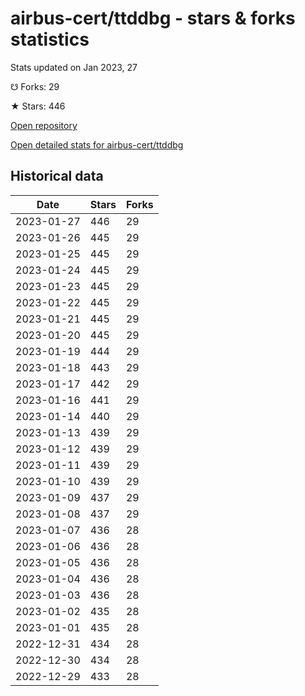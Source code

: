 # airbus-cert/ttddbg - stars & forks statistics

Stats updated on Jan 2023, 27

☋ Forks: 29

★ Stars: 446

[Open repository](https://github.com/airbus-cert/ttddbg)

[Open detailed stats for airbus-cert/ttddbg](https://reviewgithub.com/rep/airbus-cert/ttddbg)

## Historical data
| Date | Stars | Forks |
|------|-------|-------|
| 2023-01-27 | 446 | 29 | 
| 2023-01-26 | 445 | 29 | 
| 2023-01-25 | 445 | 29 | 
| 2023-01-24 | 445 | 29 | 
| 2023-01-23 | 445 | 29 | 
| 2023-01-22 | 445 | 29 | 
| 2023-01-21 | 445 | 29 | 
| 2023-01-20 | 445 | 29 | 
| 2023-01-19 | 444 | 29 | 
| 2023-01-18 | 443 | 29 | 
| 2023-01-17 | 442 | 29 | 
| 2023-01-16 | 441 | 29 | 
| 2023-01-14 | 440 | 29 | 
| 2023-01-13 | 439 | 29 | 
| 2023-01-12 | 439 | 29 | 
| 2023-01-11 | 439 | 29 | 
| 2023-01-10 | 439 | 29 | 
| 2023-01-09 | 437 | 29 | 
| 2023-01-08 | 437 | 29 | 
| 2023-01-07 | 436 | 28 | 
| 2023-01-06 | 436 | 28 | 
| 2023-01-05 | 436 | 28 | 
| 2023-01-04 | 436 | 28 | 
| 2023-01-03 | 436 | 28 | 
| 2023-01-02 | 435 | 28 | 
| 2023-01-01 | 435 | 28 | 
| 2022-12-31 | 434 | 28 | 
| 2022-12-30 | 434 | 28 | 
| 2022-12-29 | 433 | 28 | 

